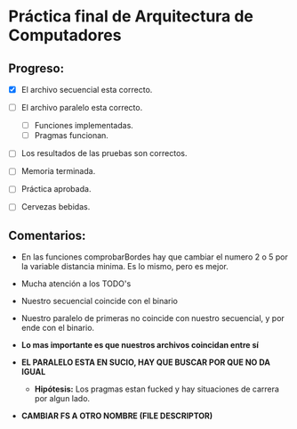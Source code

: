 ﻿# Práctica final de Arquitectura de Computadores
## Progreso:
* [X] El archivo secuencial esta correcto.
* [ ] El archivo paralelo esta correcto.
    * [ ] Funciones implementadas.
    * [ ] Pragmas funcionan.
* [ ] Los resultados de las pruebas son correctos.
* [ ] Memoria terminada.
* [ ] Práctica aprobada.
* [ ] Cervezas bebidas.


## Comentarios:
* En las funciones comprobarBordes hay que cambiar el numero 2 o 5 por la variable distancia minima. Es lo mismo, pero es mejor.
* Mucha atención a los TODO's
* Nuestro secuencial coincide con el binario
* Nuestro paralelo de primeras no coincide con nuestro secuencial, y por ende con el binario.
* **Lo mas importante es que nuestros archivos coincidan entre sí**

* **EL PARALELO ESTA EN SUCIO, HAY QUE BUSCAR POR QUE NO DA IGUAL**
    * **Hipótesis:** Los pragmas estan fucked y hay situaciones de carrera por algun lado.

* **CAMBIAR FS A OTRO NOMBRE (FILE DESCRIPTOR)**
